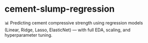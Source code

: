 # cement-slump-regression
📊 Predicting cement compressive strength using regression models (Linear, Ridge, Lasso, ElasticNet) — with full EDA, scaling, and hyperparameter tuning.
